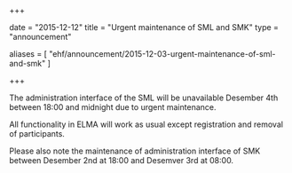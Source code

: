 +++

date = "2015-12-12"
title = "Urgent maintenance of SML and SMK"
type = "announcement"

aliases = [ "ehf/announcement/2015-12-03-urgent-maintenance-of-sml-and-smk" ]

+++

The administration interface of the SML will be unavailable Desember 4th between 18:00 and midnight due to urgent maintenance.

All functionality in ELMA will work as usual except registration and removal of participants.

Please also note the maintenance of administration interface of SMK between Desember 2nd at 18:00 and Desemver 3rd at 08:00.